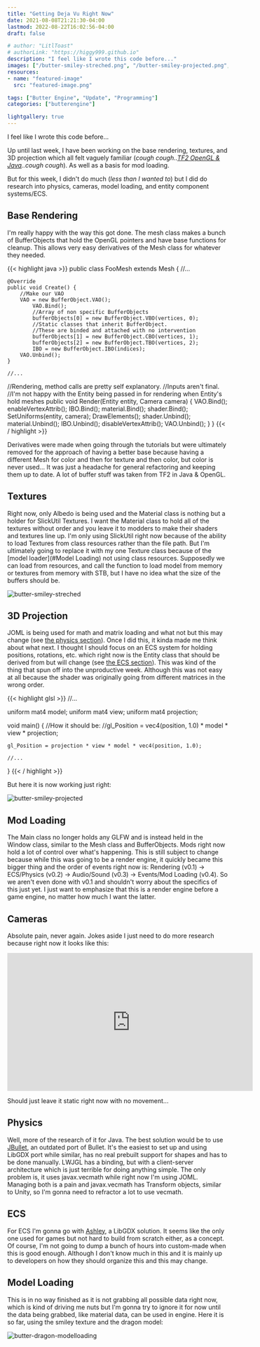 ```yaml
---
title: "Getting Deja Vu Right Now"
date: 2021-08-08T21:21:30-04:00
lastmod: 2022-08-22T16:02:56-04:00
draft: false

# author: "LitlToast"
# authorLink: "https://higgy999.github.io"
description: "I feel like I wrote this code before..."
images: ["/butter-smiley-streched.png", "/butter-smiley-projected.png", "/butter-dragon-modelloading.png"]
resources:
- name: "featured-image"
  src: "featured-image.png"

tags: ["Butter Engine", "Update", "Programming"]
categories: ["butterengine"]

lightgallery: true
---
```


I feel like I wrote this code before...

<!--more-->

Up until last week, I have been working on the base rendering, textures, and 3D projection which all felt vaguely familiar (*cough cough..[TF2 OpenGL & Java](https://github.com/higgy999/tf2-opengl)..cough cough*). As well as a basis for mod loading.

But for this week, I didn't do much (*less than I wanted to*) but I did do research into physics, cameras, model loading, and entity component systems/ECS.

## Base Rendering
I'm really happy with the way this got done. The mesh class makes a bunch of BufferObjects that hold the OpenGL pointers and have base functions for cleanup. This allows very easy derivatives of the Mesh class for whatever they needed.

{{< highlight java >}}
public class FooMesh extends Mesh {
    //...

    @Override
    public void Create() {
        //Make our VAO
        VAO = new BufferObject.VAO();
            VAO.Bind();
            //Array of non specific BufferObjects
            bufferObjects[0] = new BufferObject.VBO(vertices, 0);
            //Static classes that inherit BufferObject. 
            //These are binded and attached with no intervention
            bufferObjects[1] = new BufferObject.CBO(vertices, 1);
            bufferObjects[2] = new BufferObject.TBO(vertices, 2);
            IBO = new BufferObject.IBO(indices);
        VAO.Unbind();
    }

    //...

   //Rendering, method calls are pretty self explanatory. 
   //Inputs aren't final.
   //I'm not happy with the Entity being passed in for rendering when Entity's hold meshes
    public void Render(Entity entity, Camera camera) {
        VAO.Bind();
            enableVertexAttrib();
                IBO.Bind();
                    material.Bind();
                        shader.Bind();
                            SetUniforms(entity, camera);
                            DrawElements();
                        shader.Unbind();
                    material.Unbind();
                IBO.Unbind();
            disableVertexAttrib();
        VAO.Unbind();
    }
}
{{< / highlight >}}

Derivatives were made when going through the tutorials but were ultimately removed for the approach of having a better base because having a different Mesh for color and then for texture and then color, but color is never used... It was just a headache for general refactoring and keeping them up to date. A lot of buffer stuff was taken from TF2 in Java & OpenGL.

## Textures
Right now, only Albedo is being used and the Material class is nothing but a holder for SlickUtil Textures. I want the Material class to hold all of the textures without order and you leave it to modders to make their shaders and textures line up. I'm only using SlickUtil right now because of the ability to load Textures from class resources rather than the file path. But I'm ultimately going to replace it with my one Texture class because of the [model loader](#Model Loading) not using class resources. Supposedly we can load from resources, and call the function to load model from memory or textures from memory with STB, but I have no idea what the size of the buffers should be.

![butter-smiley-streched](/images/butter-smiley-streched.png "Smiley is rendering but streched!")

## 3D Projection
JOML is being used for math and matrix loading and what not but this may change (see [the physics section](#physics)). Once I did this, it kinda made me think about what next. I thought I should focus on an ECS system for holding positions, rotations, etc. which right now is the Entity class that should be derived from but will change (see [the ECS section](#ecs)). This was kind of the thing that spun off into the unproductive week. Although this was not easy at all because the shader was originally going from different matrices in the wrong order.

{{< highlight glsl >}}
//...

uniform mat4 model;
uniform mat4 view;
uniform mat4 projection;

void main() {
    //How it should be: 
    //gl_Position = vec4(position, 1.0) * model * view * projection;

    gl_Position = projection * view * model * vec4(position, 1.0);
    
    //...
}
{{< / highlight >}}

But here it is now working just right:

![butter-smiley-projected](/images/butter-smiley-projected.png "Smiley looking better now") 

## Mod Loading
The Main class no longer holds any GLFW and is instead held in the Window class, similar to the Mesh class and BufferObjects. Mods right now hold a lot of control over what's happening. This is still subject to change because while this was going to be a render engine, it quickly became this bigger thing and the order of events right now is: Rendering (v0.1) -> ECS/Physics (v0.2) -> Audio/Sound (v0.3) -> Events/Mod Loading (v0.4). So we aren't even done with v0.1 and shouldn't worry about the specifics of this just yet. I just want to emphasize that this is a render engine before a game engine, no matter how much I want the latter.

## Cameras
Absolute pain, never again. Jokes aside I just need to do more research because right now it looks like this:

<iframe width="560" height="315" src="https://www.youtube.com/embed/anVOEiAujAY" title="YouTube video player" frameborder="0" allow="accelerometer; autoplay; clipboard-write; encrypted-media; gyroscope; picture-in-picture" allowfullscreen></iframe>

Should just leave it static right now with no movement...

## Physics
Well, more of the research of it for Java. The best solution would be to use [JBullet](http://jbullet.advel.cz/), an outdated port of Bullet. It's the easiest to set up and using LibGDX port while similar, has no real prebuilt support for shapes and has to be done manually. LWJGL has a binding, but with a client-server architecture which is just terrible for doing anything simple. The only problem is, it uses javax.vecmath while right now I'm using JOML. Managing both is a pain and javax.vecmath has Transform objects, similar to Unity, so I'm gonna need to refractor a lot to use vecmath.

## ECS
For ECS I'm gonna go with [Ashley](https://github.com/libgdx/ashley), a LibGDX solution. It seems like the only one used for games but not hard to build from scratch either, as a concept. Of course, I'm not going to dump a bunch of hours into custom-made when this is good enough. Although I don't know much in this and it is mainly up to developers on how they should organize this and this may change.

## Model Loading
This is in no way finished as it is not grabbing all possible data right now, which is kind of driving me nuts but I'm gonna try to ignore it for now until the data being grabbed, like material data, can be used in engine. Here it is so far, using the smiley texture and the dragon model:

![butter-dragon-modelloading](/images/butter-dragon-modelloading.png "Model loaded!")